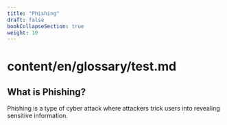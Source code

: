 ```yaml
---
title: "Phishing"
draft: false
bookCollapseSection: true
weight: 10
---
```

# content/en/glossary/test.md 
## What is Phishing?

Phishing is a type of cyber attack where attackers trick users into revealing sensitive information.

